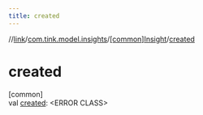 ```yaml
---
title: created
---
```

//[link](../../../index.html)/[com.tink.model.insights](../index.html)/[[common]Insight](index.html)/[created](created.html)



# created



[common]\
val [created](created.html): &lt;ERROR CLASS&gt;




